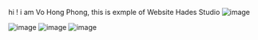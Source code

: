 hi ! i am Vo Hong Phong, this is exmple of Website Hades Studio 
![image](https://github.com/user-attachments/assets/12a4b237-29d3-4d83-ade1-71bf27c3a09f)

![image](https://github.com/user-attachments/assets/0838a031-f795-4112-8593-771448a0e6ef)
![image](https://github.com/user-attachments/assets/44b9bea0-e7ec-4fe9-b837-9bc20b629c76)
![image](https://github.com/user-attachments/assets/c5dab735-2031-478a-92ba-299dd08ac932)



 
